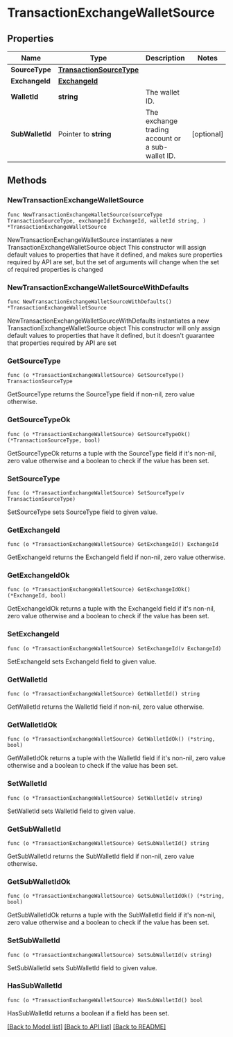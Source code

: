 # TransactionExchangeWalletSource

## Properties

Name | Type | Description | Notes
------------ | ------------- | ------------- | -------------
**SourceType** | [**TransactionSourceType**](TransactionSourceType.md) |  | 
**ExchangeId** | [**ExchangeId**](ExchangeId.md) |  | 
**WalletId** | **string** | The wallet ID. | 
**SubWalletId** | Pointer to **string** | The exchange trading account or a sub-wallet ID. | [optional] 

## Methods

### NewTransactionExchangeWalletSource

`func NewTransactionExchangeWalletSource(sourceType TransactionSourceType, exchangeId ExchangeId, walletId string, ) *TransactionExchangeWalletSource`

NewTransactionExchangeWalletSource instantiates a new TransactionExchangeWalletSource object
This constructor will assign default values to properties that have it defined,
and makes sure properties required by API are set, but the set of arguments
will change when the set of required properties is changed

### NewTransactionExchangeWalletSourceWithDefaults

`func NewTransactionExchangeWalletSourceWithDefaults() *TransactionExchangeWalletSource`

NewTransactionExchangeWalletSourceWithDefaults instantiates a new TransactionExchangeWalletSource object
This constructor will only assign default values to properties that have it defined,
but it doesn't guarantee that properties required by API are set

### GetSourceType

`func (o *TransactionExchangeWalletSource) GetSourceType() TransactionSourceType`

GetSourceType returns the SourceType field if non-nil, zero value otherwise.

### GetSourceTypeOk

`func (o *TransactionExchangeWalletSource) GetSourceTypeOk() (*TransactionSourceType, bool)`

GetSourceTypeOk returns a tuple with the SourceType field if it's non-nil, zero value otherwise
and a boolean to check if the value has been set.

### SetSourceType

`func (o *TransactionExchangeWalletSource) SetSourceType(v TransactionSourceType)`

SetSourceType sets SourceType field to given value.


### GetExchangeId

`func (o *TransactionExchangeWalletSource) GetExchangeId() ExchangeId`

GetExchangeId returns the ExchangeId field if non-nil, zero value otherwise.

### GetExchangeIdOk

`func (o *TransactionExchangeWalletSource) GetExchangeIdOk() (*ExchangeId, bool)`

GetExchangeIdOk returns a tuple with the ExchangeId field if it's non-nil, zero value otherwise
and a boolean to check if the value has been set.

### SetExchangeId

`func (o *TransactionExchangeWalletSource) SetExchangeId(v ExchangeId)`

SetExchangeId sets ExchangeId field to given value.


### GetWalletId

`func (o *TransactionExchangeWalletSource) GetWalletId() string`

GetWalletId returns the WalletId field if non-nil, zero value otherwise.

### GetWalletIdOk

`func (o *TransactionExchangeWalletSource) GetWalletIdOk() (*string, bool)`

GetWalletIdOk returns a tuple with the WalletId field if it's non-nil, zero value otherwise
and a boolean to check if the value has been set.

### SetWalletId

`func (o *TransactionExchangeWalletSource) SetWalletId(v string)`

SetWalletId sets WalletId field to given value.


### GetSubWalletId

`func (o *TransactionExchangeWalletSource) GetSubWalletId() string`

GetSubWalletId returns the SubWalletId field if non-nil, zero value otherwise.

### GetSubWalletIdOk

`func (o *TransactionExchangeWalletSource) GetSubWalletIdOk() (*string, bool)`

GetSubWalletIdOk returns a tuple with the SubWalletId field if it's non-nil, zero value otherwise
and a boolean to check if the value has been set.

### SetSubWalletId

`func (o *TransactionExchangeWalletSource) SetSubWalletId(v string)`

SetSubWalletId sets SubWalletId field to given value.

### HasSubWalletId

`func (o *TransactionExchangeWalletSource) HasSubWalletId() bool`

HasSubWalletId returns a boolean if a field has been set.


[[Back to Model list]](../README.md#documentation-for-models) [[Back to API list]](../README.md#documentation-for-api-endpoints) [[Back to README]](../README.md)


